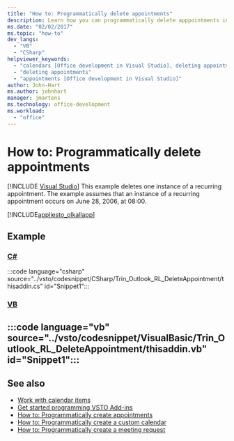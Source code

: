 ```yaml
---
title: "How to: Programmatically delete appointments"
description: Learn how you can programmatically delete apppointments in Microsoft Outlook. This example deletes one instance of a recurring appointment.
ms.date: "02/02/2017"
ms.topic: "how-to"
dev_langs:
  - "VB"
  - "CSharp"
helpviewer_keywords:
  - "calendars [Office development in Visual Studio], deleting appointments"
  - "deleting appointments"
  - "appointments [Office development in Visual Studio]"
author: John-Hart
ms.author: johnhart
manager: jmartens
ms.technology: office-development
ms.workload:
  - "office"
---
```

# How to: Programmatically delete appointments

 [!INCLUDE [Visual Studio](~/includes/applies-to-version/vs-windows-only.md)]
  This example deletes one instance of a recurring appointment. The example assumes that an instance of a recurring appointment occurs on June 28, 2006, at 08:00.

 [!INCLUDE[appliesto_olkallapp](../vsto/includes/appliesto-olkallapp-md.md)]

## Example

 ### [C#](#tab/csharp)
 :::code language="csharp" source="../vsto/codesnippet/CSharp/Trin_Outlook_RL_DeleteAppointment/thisaddin.cs" id="Snippet1":::

 ### [VB](#tab/vb)
 :::code language="vb" source="../vsto/codesnippet/VisualBasic/Trin_Outlook_RL_DeleteAppointment/thisaddin.vb" id="Snippet1":::
 ---

## See also
- [Work with calendar items](../vsto/working-with-calendar-items.md)
- [Get started programming VSTO Add-ins](../vsto/getting-started-programming-vsto-add-ins.md)
- [How to: Programmatically create appointments](../vsto/how-to-programmatically-create-appointments.md)
- [How to: Programmatically create a custom calendar](../vsto/how-to-programmatically-create-a-custom-calendar.md)
- [How to: Programmatically create a meeting request](../vsto/how-to-programmatically-create-a-meeting-request.md)
